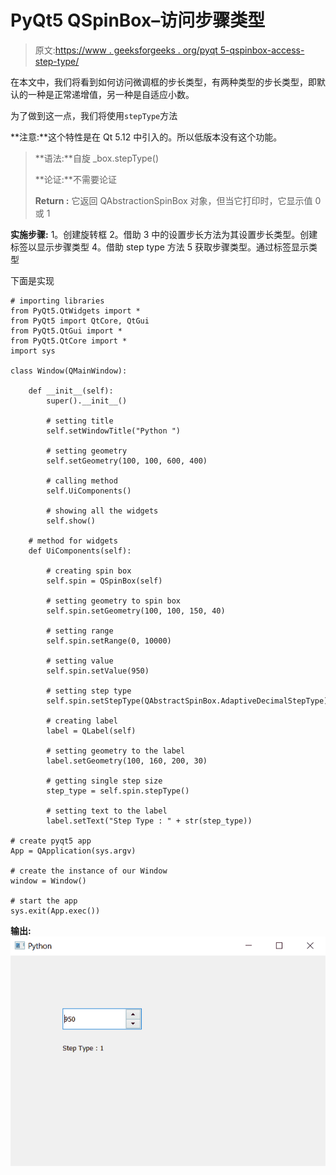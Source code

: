 # PyQt5 QSpinBox–访问步骤类型

> 原文:[https://www . geeksforgeeks . org/pyqt 5-qspinbox-access-step-type/](https://www.geeksforgeeks.org/pyqt5-qspinbox-accessing-step-type/)

在本文中，我们将看到如何访问微调框的步长类型，有两种类型的步长类型，即默认的一种是正常递增值，另一种是自适应小数。

为了做到这一点，我们将使用`stepType`方法

**注意:**这个特性是在 Qt 5.12 中引入的。所以低版本没有这个功能。

> **语法:**自旋 _box.stepType()
> 
> **论证:**不需要论证
> 
> **Return :** 它返回 QAbstractionSpinBox 对象，但当它打印时，它显示值 0 或 1

**实施步骤:**
1。创建旋转框
2。借助
3 中的设置步长方法为其设置步长类型。创建标签以显示步骤类型
4。借助 step type 方法
5 获取步骤类型。通过标签显示类型

下面是实现

```
# importing libraries
from PyQt5.QtWidgets import * 
from PyQt5 import QtCore, QtGui
from PyQt5.QtGui import * 
from PyQt5.QtCore import * 
import sys

class Window(QMainWindow):

    def __init__(self):
        super().__init__()

        # setting title
        self.setWindowTitle("Python ")

        # setting geometry
        self.setGeometry(100, 100, 600, 400)

        # calling method
        self.UiComponents()

        # showing all the widgets
        self.show()

    # method for widgets
    def UiComponents(self):

        # creating spin box
        self.spin = QSpinBox(self)

        # setting geometry to spin box
        self.spin.setGeometry(100, 100, 150, 40)

        # setting range
        self.spin.setRange(0, 10000)

        # setting value
        self.spin.setValue(950)

        # setting step type
        self.spin.setStepType(QAbstractSpinBox.AdaptiveDecimalStepType)

        # creating label
        label = QLabel(self)

        # setting geometry to the label
        label.setGeometry(100, 160, 200, 30)

        # getting single step size
        step_type = self.spin.stepType()

        # setting text to the label
        label.setText("Step Type : " + str(step_type))

# create pyqt5 app
App = QApplication(sys.argv)

# create the instance of our Window
window = Window()

# start the app
sys.exit(App.exec())
```

**输出:**
![](img/e70316a0a8061112a9b1305fc783e6c7.png)